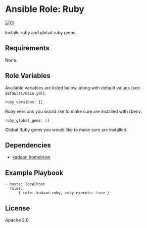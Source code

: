 # Ansible Role: Ruby

[![CI][badge-gh-actions]][link-gh-actions]

Installs ruby and global ruby gems.

## Requirements

None.

## Role Variables

Available variables are listed below, along with default values (see `defaults/main.yml`):

    ruby_versions: []

Ruby versions you would like to make sure are installed with rbenv.

    ruby_global_gems: []

Global Ruby gems you would like to make sure are installed.

## Dependencies

  - [kadaan.homebrew](https://galaxy.ansible.com/kadaan/homebrew/)

## Example Playbook

    - hosts: localhost
      roles:
        - { role: kadaan.ruby, ruby_execute: true }

## License

Apache 2.0

[badge-gh-actions]: https://github.com/kadaan/ansible-role-ruby/workflows/CI/badge.svg?event=push
[link-gh-actions]: https://github.com/kadaan/ansible-role-ruby/actions?query=workflow%3ACI
